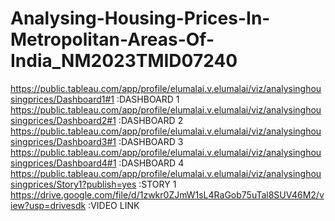 # Analysing-Housing-Prices-In-Metropolitan-Areas-Of-India_NM2023TMID07240
https://public.tableau.com/app/profile/elumalai.v.elumalai/viz/analysinghousingprices/Dashboard1#1 :DASHBOARD 1
https://public.tableau.com/app/profile/elumalai.v.elumalai/viz/analysinghousingprices/Dashboard2#1 :DASHBOARD 2
https://public.tableau.com/app/profile/elumalai.v.elumalai/viz/analysinghousingprices/Dashboard3#1 :DASHBOARD 3
https://public.tableau.com/app/profile/elumalai.v.elumalai/viz/analysinghousingprices/Dashboard4#1 :DASHBOARD 4
https://public.tableau.com/app/profile/elumalai.v.elumalai/viz/analysinghousingprices/Story1?publish=yes :STORY 1
https://drive.google.com/file/d/1zwkr0ZJmW1sL4RaGob75uTal8SUV46M2/view?usp=drivesdk :VIDEO LINK
